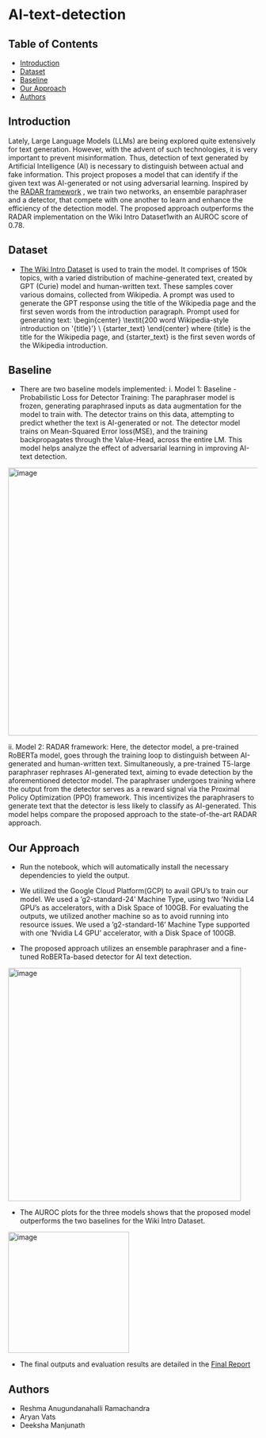 # AI-text-detection

## Table of Contents
- [Introduction](#introduction)
- [Dataset](#dataset)
- [Baseline](#baseline)
- [Our Approach](#our-approach)
- [Authors](#authors)

## Introduction
Lately, Large Language Models (LLMs) are being explored quite extensively for text generation. However, with the advent of such technologies, it is very important to prevent misinformation. Thus, detection of text generated by Artificial Intelligence (AI) is necessary to distinguish between actual and fake information. This project proposes a model that can identify if the given text was AI-generated or not using adversarial learning. Inspired by the [RADAR framework](https://arxiv.org/pdf/2307.03838) , we train two networks, an ensemble paraphraser and a detector, that compete with one another to learn and enhance the efficiency of the detection model. The proposed approach outperforms the RADAR implementation on the Wiki Intro Dataset1with an AUROC score of 0.78.


## Dataset

- [The Wiki Intro Dataset](https://huggingface.co/datasets/aadityaubhat/GPT-wiki-intro) is used to train the model. It comprises of 150k topics, with a varied distribution of machine-generated text, created by GPT (Curie) model and human-written text. These samples cover various domains, collected from Wikipedia. A prompt was used to generate the GPT response using the title of the Wikipedia page and the first seven words from the introduction paragraph. Prompt used for generating text:
\begin{center}
\textit{200 word Wikipedia-style introduction on '\{title\}'} \\
\{starter\_text\}
\end{center}
where \{title\} is the title for the Wikipedia page, and \{starter\_text\} is the first seven words of the Wikipedia introduction.

## Baseline

- There are two baseline models implemented:
i. Model 1: Baseline - Probabilistic Loss for Detector Training: The paraphraser model is frozen, generating paraphrased inputs as data augmentation for the model to train with. The detector trains on this data, attempting to predict whether the text is AI-generated or not. The detector model trains on Mean-Squared Error loss(MSE), and the training backpropagates through the Value-Head, across the entire LM. This model helps analyze the effect of adversarial learning in improving AI-text detection.

<img width="540" alt="image" src="https://github.com/reshmaram-gt/AI-text-detection/assets/115122663/07b3cf03-23f2-45f3-b716-eb42b04d103b">

ii. Model 2: RADAR framework: Here, the detector model, a pre-trained RoBERTa model, goes through the training loop to distinguish between AI-generated and human-written text. Simultaneously, a pre-trained T5-large paraphraser rephrases AI-generated text, aiming to evade detection by the aforementioned detector model. The paraphraser undergoes training where the output from the detector serves as a reward signal via the Proximal Policy Optimization (PPO) framework. This incentivizes the paraphrasers to generate text that the detector is less likely to classify as AI-generated. This model helps compare the proposed approach to the state-of-the-art RADAR approach.

## Our Approach

- Run the notebook, which will automatically install the necessary dependencies to yield the output.

- We utilized the Google Cloud Platform(GCP) to avail GPU’s to train our model. We used a ’g2-standard-24’ Machine Type, using two ’Nvidia L4 GPU’s as accelerators, with a Disk Space of 100GB. For evaluating the outputs, we utilized another machine so as to avoid running into resource issues. We used a ’g2-standard-16’ Machine Type supported with one ’Nvidia L4 GPU’ accelerator, with a Disk Space of 100GB.

- The proposed approach utilizes an ensemble paraphraser and a fine-tuned RoBERTa-based detector for AI text detection.

<img width="470" alt="image" src="https://github.com/reshmaram-gt/AI-text-detection/assets/115122663/c1d8959b-1583-455c-8151-8678b17636e7">

- The AUROC plots for the three models shows that the proposed model outperforms the two baselines for the Wiki Intro Dataset.

<img width="244" alt="image" src="https://github.com/reshmaram-gt/AI-text-detection/assets/115122663/b7f3a8ce-73f6-4d49-b772-2536ac69386f">

- The final outputs and evaluation results are detailed in the [Final Report](#final_report.pdf) 

## Authors

- Reshma Anugundanahalli Ramachandra
- Aryan Vats
- Deeksha Manjunath
